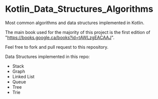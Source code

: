 # Kotlin_Data_Structures_Algorithms
Most common algorithms and data structures implemented in Kotlin. 

The main book used for the majority of this project is the first edition of "https://books.google.ca/books?id=tAWLzgEACAAJ".

Feel free to fork and pull request to this repository.

Data Structures implemented in this repo:

* Stack 
* Graph
* Linked List
* Queue
* Tree
* Trie